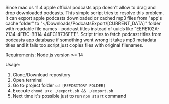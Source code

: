 Since mac os 11.4 apple official podcasts app doesn't allow to drag and drop downloaded podcasts. This simple script tries to resolve this problem. It can export apple podcasts downloaded or cached mp3 files from "app's cache folder" to "~/Downloads/PodcastsExport/[CURRENT_DATA]" folder with readable file names - podcast titles instead of uuids like "EEFE102A-2134-4FBC-BB14-44FC18736FEE". Script tries to fetch podcast titles from podcasts app database if something went wrong it takes mp3 metadata titles and it fails too script just copies files with original filenames.


Requirements: Node.js version >= 14

Usage:
1. Clone/Download repository
2. Open terminal
3. Go to project folder `cd [REPOSITORY FOLDER]`
4. Execute `chmod u+x ./export.sh && ./export.sh`
5. Next time it's possible just to run `npm start` command
